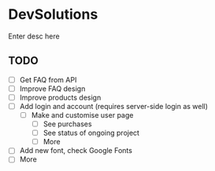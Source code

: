 # DevSolutions

Enter desc here

## TODO
-[ ] Get FAQ from API
-[ ] Improve FAQ design
-[ ] Improve products design
-[ ] Add login and account (requires server-side login as well)
    - [ ] Make and customise user page
        - [ ] See purchases
        - [ ] See status of ongoing project
        - [ ] More
-[ ] Add new font, check Google Fonts
-[ ] More